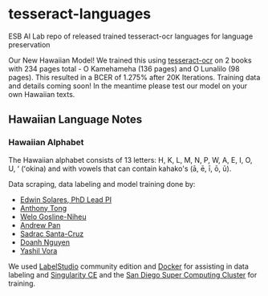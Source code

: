 # tesseract-languages
ESB AI Lab repo of released trained tesseract-ocr languages for language preservation

Our New Hawaiian Model! We trained this using [tesseract-ocr](https://github.com/tesseract-ocr/tesseract) on 2 books with 234 pages total - O Kamehameha (136 pages) and O Lunalilo (98 pages). This resulted in a BCER of 1.275% after 20K Iterations.
Training data and details coming soon! In the meantime please test our model on your own Hawaiian texts. 

## Hawaiian Language Notes
### Hawaiian Alphabet
The Hawaiian alphabet consists of 13 letters:
H, K, L, M, N, P, W, A, E, I, O, U, ʻ (ʻokina) and with vowels that can contain kahako's (ā, ē, ī, ō, ū).

Data scraping, data labeling and model training done by:
- [Edwin Solares, PhD Lead PI](http://edwinsolares.com/)
- [Anthony Tong](https://github.com/atong28)
- [Welo Gosline-Niheu](https://github.com/weloniheu)
- [Andrew Pan](https://github.com/pandrew99)
- [Sadrac Santa-Cruz](https://github.com/SadracSantacruz)
- [Doanh Nguyen](https://github.com/doanhandonly)
- [Yashil Vora](https://github.com/yashilvora19)

We used [LabelStudio](https://labelstud.io/guide) community edition and [Docker](https://www.docker.com/) for assisting in data labeling and [Singularity CE](https://sylabs.io/docs/) and the [San Diego Super Computing Cluster](https://www.sdsc.edu/) for training.
